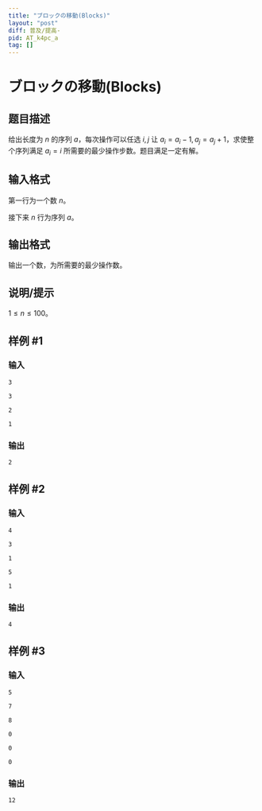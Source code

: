 ```yaml
---
title: "ブロックの移動(Blocks)"
layout: "post"
diff: 普及/提高-
pid: AT_k4pc_a
tag: []
---
```


# ブロックの移動(Blocks)

## 题目描述

给出长度为 $n$ 的序列 $a$，每次操作可以任选 $i, j$ 让 $a_i = a_i - 1, a_j = a_j + 1$，求使整个序列满足 $a_i = i$ 所需要的最少操作步数。题目满足一定有解。

## 输入格式

第一行为一个数 $n$。

接下来 $n$ 行为序列 $a$。

## 输出格式

输出一个数，为所需要的最少操作数。

## 说明/提示

$1 \le n \le 100$。

## 样例 #1

### 输入

```
3
3
2
1
```

### 输出

```
2
```

## 样例 #2

### 输入

```
4
3
1
5
1
```

### 输出

```
4
```

## 样例 #3

### 输入

```
5
7
8
0
0
0
```

### 输出

```
12
```


